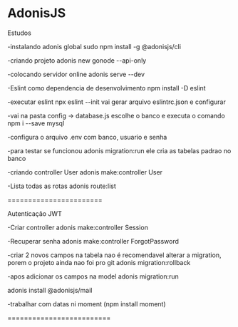 # AdonisJS
Estudos

-instalando adonis global
sudo npm install -g @adonisjs/cli

-criando projeto
adonis new gonode --api-only

-colocando servidor online
adonis serve --dev

-Eslint como dependencia de desenvolvimento
npm install -D eslint

-executar eslint
npx eslint --init
vai gerar arquivo eslintrc.json e configurar

-vai na pasta config -> database.js escolhe o banco e executa o comando
npm i --save mysql

-configura o arquivo .env com banco, usuario e senha

-para testar se funcionou
adonis migration:run
ele cria as tabelas padrao no banco

-criando controller User
adonis make:controller User

-Lista todas as rotas
adonis route:list

=======================

Autenticação JWT

-Criar controller
adonis make:controller Session

-Recuperar senha
adonis make:controller ForgotPassword

-criar 2 novos campos na tabela
nao é recomendavel alterar a migration, porem o projeto ainda nao foi pro git
adonis migration:rollback

-apos adicionar os campos na model
adonis migration:run

adonis install @adonisjs/mail

-trabalhar com datas
ni moment (npm install moment)

=========================


